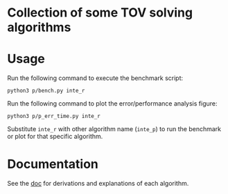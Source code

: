 # Collection of some TOV solving algorithms

# Usage
Run the following command to execute the benchmark script:
```console
python3 p/bench.py inte_r
```

Run the following command to plot the error/performance analysis figure:
```console
python3 p/p_err_time.py inte_r
```

Substitute `inte_r` with other algorithm name (`inte_p`) to run the benchmark or plot for that specific algorithm.

# Documentation
See the [doc](https://typst.app/project/rjYAvMZ6LKh7AiPwIYLLPv)
for derivations and explanations of each algorithm.
